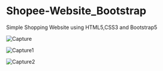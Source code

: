 # Shopee-Website_Bootstrap
Simple Shopping Website using HTML5,CSS3 and  Bootstrap5

![Capture](https://github.com/lalit090799/Shopee-Website_Bootstrap/assets/126779478/c84f9217-0529-4047-b369-add9291d0f78)


![Capture1](https://github.com/lalit090799/Shopee-Website_Bootstrap/assets/126779478/ca8f9893-8891-49d9-bd86-00616fb14445)


![Capture2](https://github.com/lalit090799/Shopee-Website_Bootstrap/assets/126779478/560fd013-25d9-4572-8d6d-48160cfe7f3b)
